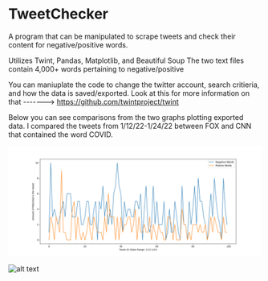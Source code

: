 # TweetChecker
A program that can be manipulated to scrape tweets and check their content for negative/positive words.


Utilizes Twint, Pandas, Matplotlib, and Beautiful Soup
The two text files contain 4,000+ words pertaining to negative/positive

You can maniuplate the code to change the twitter account, search critieria, and how the data is saved/exported.
Look at this for more information on that -------> https://github.com/twintproject/twint


Below you can see comparisons from the two graphs plotting exported data.
I compared the tweets from 1/12/22-1/24/22 between FOX and CNN that contained the word COVID.

![alt text](https://github.com/jroth49/TweetChecker/blob/main/CNN_NegVsPos.png?raw=true)

![alt text](https://github.com/[username]/[reponame]/blob/[branch]/image.jpg?raw=true)
